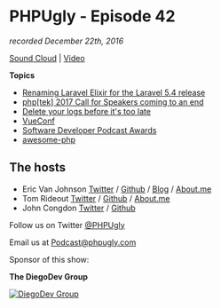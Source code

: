 # PHPUgly - Episode 42
*recorded December 22th, 2016*

[Sound Cloud](https://soundcloud.com/phpugly/episode41) | 
[Video](https://www.youtube.com/watch?v=Eum_lvTVNJU)

**Topics**
* [Renaming Laravel Elixir for the Laravel 5.4 release](https://twitter.com/taylorotwell/status/811201440702205952)
* [php[tek] 2017 Call for Speakers coming to an end](https://tek.phparch.com/call-for-speakers/)
* [Delete your logs before it's too late](http://boingboing.net/2016/12/19/effs-full-page-wired-ad-dea.html)
* [VueConf](https://conf.vuejs.org/)
* [Software Developer Podcast Awards](https://simpleprogrammer.com/podcast-awards/#votingform)
* [awesome-php](https://github.com/ziadoz/awesome-php)

## The hosts
* Eric Van Johnson [Twitter](https://twitter.com/shocm) / [Github](https://github.com/ericvanjohnson/) / [Blog](https://www.shocm.com) / [About.me](https://about.me/shocm) 
* Tom Rideout [Twitter](https://twitter.com/realrideout) / [Github](https://github.com/trideout/) / [About.me](https://about.me/thomasrideout)
* John Congdon [Twitter](https://twitter.com/johncongdon) / [Github](https://github.com/johncongdon) 

Follow us on Twitter [@PHPUgly](https://twitter.com/phpugly) 

Email us at [Podcast@phpugly.com](mailto:Podcast@phpugly.com)

Sponsor of this show:

**The DiegoDev Group**

[![DiegoDev Group](https://www.diegodev.com/img/diegodevgroup.png "Logo DiegoDev Group")](https://www.diegodev.com)
